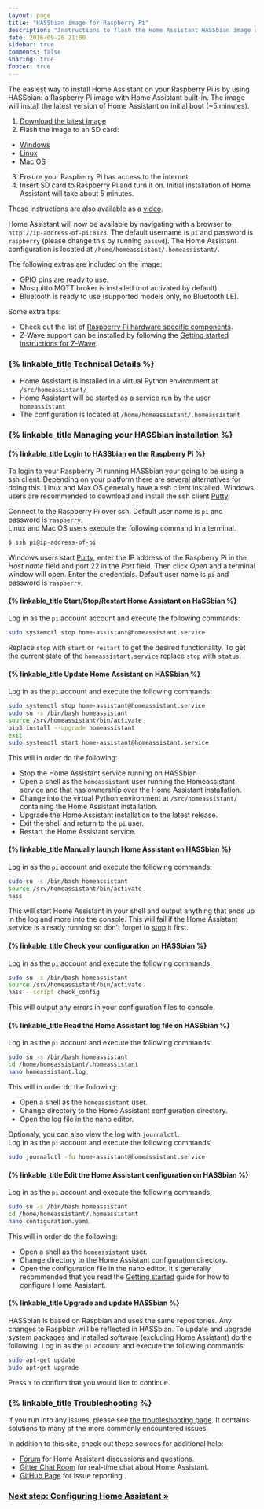 ```yaml
---
layout: page
title: "HASSbian image for Raspberry Pi"
description: "Instructions to flash the Home Assistant HASSbian image on a Raspberry Pi."
date: 2016-09-26 21:00
sidebar: true
comments: false
sharing: true
footer: true
---
```


The easiest way to install Home Assistant on your Raspberry Pi is by using HASSbian: a Raspberry Pi image with Home Assistant built-in. The image will install the latest version of Home Assistant on initial boot (~5 minutes).

 1. [Download the latest image][image-download]
 2. Flash the image to an SD card:
   - [Windows][flash-windows]
   - [Linux][flash-linux]
   - [Mac OS][flash-macos]
 3. Ensure your Raspberry Pi has access to the internet.
 4. Insert SD card to Raspberry Pi and turn it on. Initial installation of Home Assistant will take about 5 minutes.

These instructions are also available as a [video](https://www.youtube.com/watch?v=iIz6XqDwHEk).

Home Assistant will now be available by navigating with a browser to `http://ip-address-of-pi:8123`. The default username is `pi` and password is `raspberry` (please change this by running `passwd`). The Home Assistant configuration is located at `/home/homeassistant/.homeassistant/`.

The following extras are included on the image:

 - GPIO pins are ready to use.
 - Mosquitto MQTT broker is installed (not activated by default).
 - Bluetooth is ready to use (supported models only, no Bluetooth LE).

Some extra tips:

 - Check out the list of [Raspberry Pi hardware specific components][pi-components].
 - Z-Wave support can be installed by following the [Getting started instructions for Z-Wave](/getting-started/z-wave/).

### {% linkable_title Technical Details %}

 - Home Assistant is installed in a virtual Python environment at `/src/homeassistant/`
 - Home Assistant will be started as a service run by the user `homeassistant`
 - The configuration is located at `/home/homeassistant/.homeassistant`

### {% linkable_title Managing your HASSbian installation %}
#### {% linkable_title Login to HASSbian on the Raspberry Pi %}
To login to your Raspberry Pi running HASSbian your going to be using a ssh client. Depending on your platform there are several alternatives for doing this. Linux and Max OS generally have a ssh client installed. Windows users are recommended to download and install the ssh client [Putty][ssh-putty].

Connect to the Raspberry Pi over ssh. Default user name is `pi` and password is `raspberry`.  
Linux and Mac OS users execute the following command in a terminal.
```bash
$ ssh pi@ip-address-of-pi
```
Windows users start [Putty][ssh-putty], enter the IP address of the Raspberry Pi in the *Host name* field and port 22 in the *Port* field. Then click *Open* and a terminal window will open. Enter the credentials. Default user name is `pi` and password is `raspberry`.

#### {% linkable_title Start/Stop/Restart Home Assistant on HaSSbian %}
Log in as the `pi` account account and execute the following commands:
```bash
sudo systemctl stop home-assistant@homeassistant.service 
```
Replace `stop` with `start` or `restart` to get the desired functionality.
To get the current state of the `homeassistant.service` replace `stop` with `status`. 

#### {% linkable_title Update Home Assistant on HASSbian %}
Log in as the `pi` account and execute the following commands:
```bash
sudo systemctl stop home-assistant@homeassistant.service 
sudo su -s /bin/bash homeassistant
source /srv/homeassistant/bin/activate
pip3 install --upgrade homeassistant
exit
sudo systemctl start home-assistant@homeassistant.service
```
This will in order do the following:
- Stop the Home Assistant service running on HASSbian
- Open a shell as the `homeassistant` user running the Homeassistant service and that has ownership over the Home Assistant installation.
- Change into the virtual Python environment at `/src/homeassistant/` containing the Home Assistant installation.
- Upgrade the Home Assistant installation to the latest release.
- Exit the shell and return to the `pi` user.
- Restart the Home Assistant service.

#### {% linkable_title Manually launch Home Assistant on HASSbian %}
Log in as the `pi` account and execute the following commands:
```bash
sudo su -s /bin/bash homeassistant
source /srv/homeassistant/bin/activate
hass
```
This will start Home Assistant in your shell and output anything that ends up in the log and more into the console. This will fail if the Home Assistant service is already running so don't forget to [stop][stop-homeassistant] it first.

#### {% linkable_title Check your configuration on HASSbian %}
Log in as the `pi` account and execute the following commands:
```bash
sudo su -s /bin/bash homeassistant
source /srv/homeassistant/bin/activate
hass --script check_config
```
This will output any errors in your configuration files to console.

#### {% linkable_title Read the Home Assistant log file on HASSbian %}
Log in as the `pi` account and execute the following commands:
```bash
sudo su -s /bin/bash homeassistant
cd /home/homeassistant/.homeassistant
nano homeassistant.log
```
This will in order do the following:
- Open a shell as the `homeassistant` user.
- Change directory to the Home Assistant configuration directory.
- Open the log file in the nano editor.

Optionaly, you can also view the log with `journalctl`.  
Log in as the `pi` account and execute the following commands:
```bash
sudo journalctl -fu home-assistant@homeassistant.service
```

#### {% linkable_title Edit the Home Assistant configuration on HASSbian %}
Log in as the `pi` account and execute the following commands:
```bash
sudo su -s /bin/bash homeassistant
cd /home/homeassistant/.homeassistant
nano configuration.yaml
```
This will in order do the following:
- Open a shell as the `homeassistant` user.
- Change directory to the Home Assistant configuration directory.
- Open the configuration file in the nano editor.
It's generally recommended that you read the [Getting started][configuring-homeassistant] guide for how to configure Home Assistant.

#### {% linkable_title Upgrade and update HASSbian %}
HASSbian is based on Raspbian and uses the same repositories. Any changes to Raspbian will be reflected in HASSbian. To update and upgrade system packages and installed software (excluding Home Assistant) do the following.
Log in as the `pi` account and execute the following commands:
```bash
sudo apt-get update
sudo apt-get upgrade
```
Press `Y` to confirm that you would like to continue.

### {% linkable_title Troubleshooting %}

If you run into any issues, please see [the troubleshooting page](/getting-started/troubleshooting/). It contains solutions to many of the more commonly encountered issues.

In addition to this site, check out these sources for additional help:

 - [Forum](https://community.home-assistant.io) for Home Assistant discussions and questions.
 - [Gitter Chat Room](https://gitter.im/home-assistant/home-assistant) for real-time chat about Home Assistant.
 - [GitHub Page](https://github.com/home-assistant/home-assistant/issues) for issue reporting.

### [Next step: Configuring Home Assistant &raquo;](/getting-started/configuration/)

[image-download]: https://github.com/home-assistant/pi-gen/releases
[flash-linux]: https://www.raspberrypi.org/documentation/installation/installing-images/linux.md
[flash-macos]: https://www.raspberrypi.org/documentation/installation/installing-images/mac.md
[flash-windows]: https://www.raspberrypi.org/documentation/installation/installing-images/windows.md
[pi-components]: /getting-started/installation-raspberry-pi/#raspberry-pi-hardware-specific-components
[ssh-putty]: http://www.chiark.greenend.org.uk/~sgtatham/putty/download.html
[stop-homeassistant]: /getting-started/installation-raspberry-pi-image/#startstoprestart-home-assistant-on-hassbian
[configuring-homeassistant]: /getting-started/configuration/
